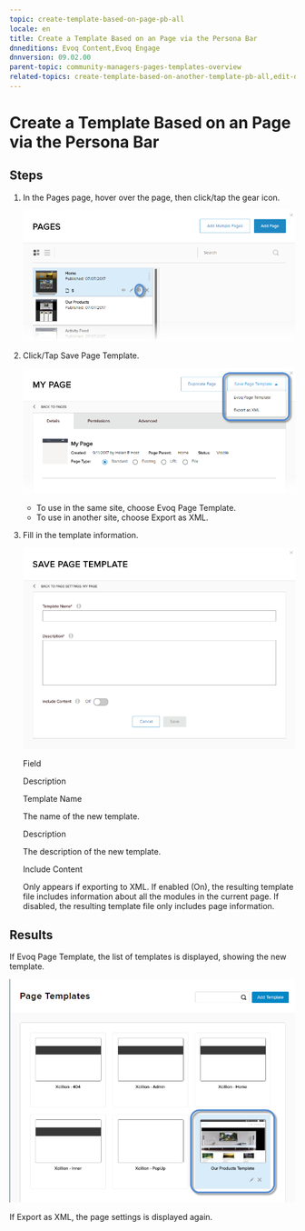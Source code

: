 ```yaml
---
topic: create-template-based-on-page-pb-all
locale: en
title: Create a Template Based on an Page via the Persona Bar
dnneditions: Evoq Content,Evoq Engage
dnnversion: 09.02.00
parent-topic: community-managers-pages-templates-overview
related-topics: create-template-based-on-another-template-pb-all,edit-delete-template-pb-all,restore-deleted-templates,purge-deleted-templates
---
```


# Create a Template Based on an Page via the Persona Bar

## Steps

1.  In the Pages page, hover over the page, then click/tap the gear icon.
    
      
    
    ![Pages > Configure](/images/scr-pb-Pages-Configure-E91.png)
    
      
    
2.  Click/Tap Save Page Template.
    
      
    
    ![Pages > Settings (gear icon) > Save Page Template](/images/scr-pb-ConfigPage-SavePageTemplate-E91.png)
    
      
    
    *   To use in the same site, choose Evoq Page Template.
    *   To use in another site, choose Export as XML.
    
3.  Fill in the template information.
    
      
    
    ![Save Page Template into XML file](/images/scr-pb-SavePageTemplate-XML-E91.png)
    
      
    
    Field
    
    Description
    
    Template Name
    
    The name of the new template.
    
    Description
    
    The description of the new template.
    
    Include Content
    
    Only appears if exporting to XML. If enabled (On), the resulting template file includes information about all the modules in the current page. If disabled, the resulting template file only includes page information.
    

## Results

If Evoq Page Template, the list of templates is displayed, showing the new template.

  

![List of templates including the new template.](/images/scr-pb-PageTemplates-NewTemplate.png)

  

If Export as XML, the page settings is displayed again.